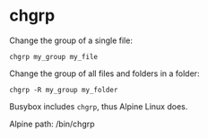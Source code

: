 # chgrp

Change the group of a single file:

	chgrp my_group my_file

Change the group of all files and folders in a folder:

	chgrp -R my_group my_folder

Busybox includes `chgrp`, thus Alpine Linux does.

Alpine path: /bin/chgrp
